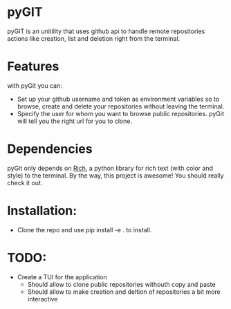 # pyGIT

pyGIT is an unitility that uses github api to handle remote repositories actions like creation, list and deletion right from the terminal. 

# Features
with pyGit you can: 
* Set up your github username and token as environment variables so to browse, create and delete your repositories without leaving the terminal.
* Specify the user for whom you want to browse public repositories. pyGit will tell you the right url for you to clone.

# Dependencies
pyGit only depends on [Rich](https://rich.readthedocs.io/en/latest/introduction.html), a python library for rich text (with color and style) to the terminal.
By the way, this project is awesome! You should really check it out.

# Installation:
* Clone the repo and use pip install -e . to install.

# TODO:
* Create a TUI for the application
	- Should allow to clone public repositories withouth copy and paste
	- Should allow to make creation and deltion of repositories a bit more interactive
